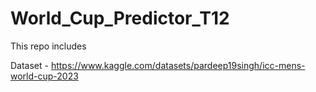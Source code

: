 # World_Cup_Predictor_T12
This repo includes 

Dataset - https://www.kaggle.com/datasets/pardeep19singh/icc-mens-world-cup-2023

